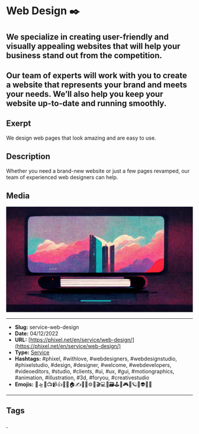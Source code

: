 # Web Design ✒️
## We specialize in creating user-friendly and visually appealing websites that will help your business stand out from the competition.

Our team of experts will work with you to create a website that represents your brand and meets your needs. We’ll also help you keep your website up-to-date and running smoothly.
------------
## Exerpt
We design web pages that look amazing and are easy to use.
## Description
Whether you need a brand-new website or just a few pages revamped, our team of experienced web designers can help.
## Media
<img src="media/3f5db776/services-web-design.jpg" loading="lazy"><br>

------------
- **Slug:** service-web-design
- **Date:** 04/12/2022
- **URL:** [https://phixel.net/en/service/web-design/](https://phixel.net/en/service/web-design/)
- **Type:** [Service](#service)
- **Hashtags:** #phixel, #withlove, #webdesigners, #webdesignstudio, #phixelstudio, #design, #designer, #welcome, #webdevelopers, #videoeditors, #studio, #clients, #ui, #ux, #gui, #motiongraphics, #animation, #illustration, #3d, #foryou, #creativestudio
- **Emojis:** 🎨🛸📼📺📹👍🔗📝🏠✍️👨‍💻⚙️🔮🎬‍💻👑🗃️🕹️👾🎮📲🪐🌟👽🚀🌌

------------
## Tags
[ ](# )

